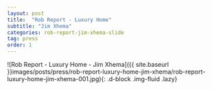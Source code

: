 ```yaml
---
layout: post
title:  "Rob Report - Luxury Home"
subtitle: "Jim Xhema"
categories: rob-report-jim-xhema-slide
tag: press
order: 1
---
```


![Rob Report - Luxury Home - Jim Xhema]({{ site.baseurl }}images/posts/press/rob-report-luxury-home-jim-xhema/rob-report-luxury-home-jim-xhema-001.jpg){: .d-block .img-fluid .lazy}
